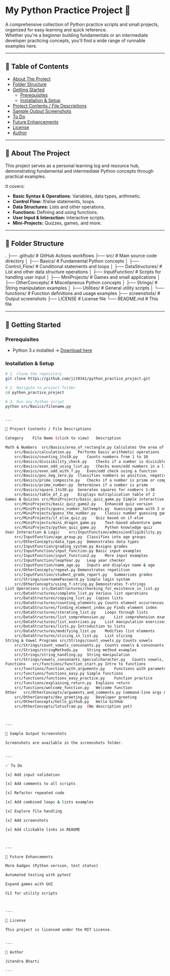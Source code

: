 # My Python Practice Project 🐍

A comprehensive collection of Python practice scripts and small projects, organized for easy learning and quick reference.  
Whether you're a beginner building fundamentals or an intermediate developer practicing concepts, you'll find a wide range of runnable examples here.

---

## 📑 Table of Contents
- [About The Project](#about-the-project)
- [Folder Structure](#folder-structure)
- [Getting Started](#getting-started)
  - [Prerequisites](#prerequisites)
  - [Installation & Setup](#installation--setup)
- [Project Contents / File Descriptions](#project-contents--file-descriptions)
- [Sample Output Screenshots](#sample-output-screenshots)
- [To Do](#to-do)
- [Future Enhancements](#future-enhancements)
- [License](#license)
- [Author](#author)

---

## 📖 About The Project
This project serves as a personal learning log and resource hub, demonstrating fundamental and intermediate Python concepts through practical examples.  

It covers:
- **Basic Syntax & Operations:** Variables, data types, arithmetic.
- **Control Flow:** If/else statements, loops.
- **Data Structures:** Lists and other operations.
- **Functions:** Defining and using functions.
- **User Input & Interaction:** Interactive scripts.
- **Mini-Projects:** Quizzes, games, and more.

---

## 📂 Folder Structure

. ├── .github/                 # GitHub Actions workflows ├── src/                     # Main source code directory │   ├── Basics/              # Fundamental Python concepts │   ├── Control_Flow/        # Conditional statements and loops │   ├── DataStructures/      # List and other data structure operations │   ├── InputFunction/       # Scripts for handling user input │   ├── MiniProjects/        # Games and small applications │   ├── OtherConcepts/       # Miscellaneous Python concepts │   ├── Strings/             # String manipulation examples │   ├── Utilities/           # General utility scripts │   └── functions/           # Function definitions and usage examples ├── screenshots/             # Output screenshots ├── LICENSE                  # License file └── README.md                # This file

---

## 🚀 Getting Started

### Prerequisites
- Python 3.x installed → [Download here](https://www.python.org/downloads/)

### Installation & Setup
```bash
# 1. Clone the repository
git clone https://github.com/jit0341/python_practice_project.git

# 2. Navigate to project folder
cd python_practice_project

# 3. Run any Python script
python src/Basics/filename.py


---

📜 Project Contents / File Descriptions

Category	File Name (click to view)	Description

Math & Numbers	src/Basics/area_of_rectangle.py	Calculates the area of a rectangle
	src/Basics/calculation.py	Performs basic arithmetic operations
	src/Basics/counting_1to10.py	Counts numbers from 1 to 10
	src/Basics/divisibility_check.py	Checks if a number is divisible by another
	src/Basics/even_odd_using_list.py	Checks even/odd numbers in a list
	src/Basics/even_odd_with_f.py	Even/odd check using a function
	src/Basics/pos_neg_zero.py	Classifies numbers as positive, negative, or zero
	src/Basics/prime_composite.py	Checks if a number is prime or composite
	src/Basics/prime_number.py	Determines if a number is prime
	src/Basics/square_1to30.py	Generates squares for numbers 1–30
	src/Basics/table_of_2.py	Displays multiplication table of 2
Games & Quizzes	src/MiniProjects/basic_quiz_game.py	Simple interactive quiz
	src/MiniProjects/basic_quiz_game2.py	Enhanced quiz version
	src/MiniProjects/guess_number_3attempts.py	Guessing game with 3 attempts
	src/MiniProjects/guess_the_number.py	Classic number guessing game
	src/MiniProjects/if_else_quiz.py	Quiz based on if-else
	src/MiniProjects/mini_dragon_game.py	Text-based adventure game
	src/MiniProjects/python_quiz_game.py	Python knowledge quiz
User Interaction & Logic	src/InputFunction/admissionEligibility.py	Checks admission eligibility
	src/InputFunction/age_group.py	Classifies into age groups
	src/OtherConcepts/data_type.py	Demonstrates data types
	src/InputFunction/grading_system.py	Assigns grades
	src/InputFunction/input_function.py	Basic input examples
	src/InputFunction/input_function2.py	More input examples
	src/InputFunction/leapYear.py	Leap year checker
	src/InputFunction/name_age.py	Inputs and displays name & age
	src/OtherConcepts/repeat.py	Demonstrates repetition
	src/InputFunction/student_grade_report.py	Summarizes grades
	src/Strings/usernamePassword.py	Simple login system
	src/OtherConcepts/using_f-string.py	Demonstrates f-strings
List Operations	src/DataStructures/checking_for_existence_in_list.py	Checks element existence
	src/DataStructures/complete_list.py	Various list operations
	src/DataStructures/copying_list.py	Copies lists
	src/DataStructures/counting_elements.py	Counts element occurrences
	src/DataStructures/finding_element_index.py	Finds element index
	src/DataStructures/iterating_list.py	Loops through lists
	src/DataStructures/list_comprehension.py	List comprehension examples
	src/DataStructures/list_exercises.py	List manipulation exercises
	src/DataStructures/lists.py	Introduction to lists
	src/DataStructures/modifying_list.py	Modifies list elements
	src/DataStructures/slicing_in_list.py	List slicing
String & Vowel Programs	src/Strings/count_vowels.py	Counts vowels
	src/Strings/count_vowels_consonants.py	Counts vowels & consonants
	src/Strings/stringMethods.py	String method examples
	src/Strings/string_handling.py	String manipulation
	src/Strings/vowels_consonants_specialcharacter.py	Counts vowels, consonants & special chars
Functions	src/functions/function_start.py	Intro to functions
	src/functions/function_with_arguments.py	Functions with parameters
	src/functions/functions_easy.py	Simple functions
	src/functions/functions_easy_practice.py	Function practice
	src/functions/explaining_return.py	Explains return
	src/functions/welcome_function.py	Welcome function
Other	src/OtherConcepts/arguments_and_comments.py	Command-line args & comments
	src/OtherConcepts/dev_greeting.py	Developer greeting
	src/OtherConcepts/hello_github.py	Hello GitHub
	src/OtherConcepts/lotsofram.py	(No description yet)



---

📸 Sample Output Screenshots

Screenshots are available in the screenshots folder.


---

✅ To Do

[x] Add input validation

[x] Add comments to all scripts

[x] Refactor repeated code

[x] Add combined loops & lists examples

[x] Explore file handling

[x] Add screenshots

[x] Add clickable links in README



---

🔮 Future Enhancements

More badges (Python version, test status)

Automated testing with pytest

Expand games with GUI

CLI for utility scripts



---

📜 License

This project is licensed under the MIT License.


---

👤 Author

Jitendra Bharti

---

